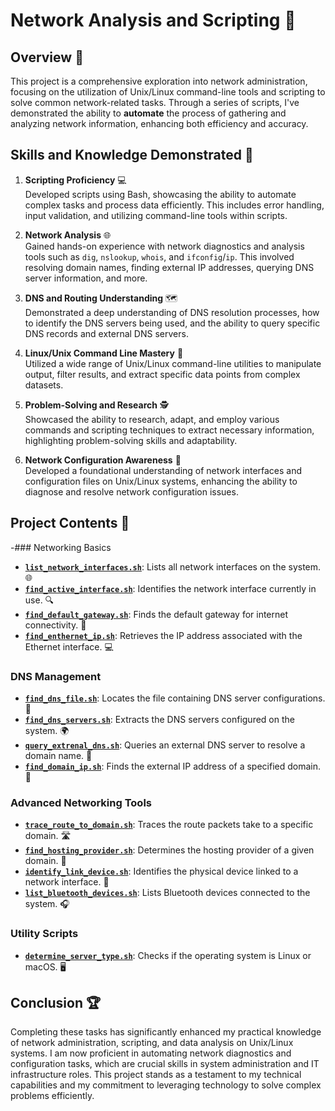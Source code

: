 # Network Analysis and Scripting :satellite:

## Overview :mag_right:

This project is a comprehensive exploration into network administration, focusing on the utilization of Unix/Linux command-line tools and scripting to solve common network-related tasks. Through a series of scripts, I've demonstrated the ability to **automate** the process of gathering and analyzing network information, enhancing both efficiency and accuracy.

## Skills and Knowledge Demonstrated :brain:

1. **Scripting Proficiency** :computer:  
   Developed scripts using Bash, showcasing the ability to automate complex tasks and process data efficiently. This includes error handling, input validation, and utilizing command-line tools within scripts.

2. **Network Analysis** :globe_with_meridians:  
   Gained hands-on experience with network diagnostics and analysis tools such as `dig`, `nslookup`, `whois`, and `ifconfig`/`ip`. This involved resolving domain names, finding external IP addresses, querying DNS server information, and more.

3. **DNS and Routing Understanding** :world_map:  
   Demonstrated a deep understanding of DNS resolution processes, how to identify the DNS servers being used, and the ability to query specific DNS records and external DNS servers.

4. **Linux/Unix Command Line Mastery** :penguin:  
   Utilized a wide range of Unix/Linux command-line utilities to manipulate output, filter results, and extract specific data points from complex datasets.

5. **Problem-Solving and Research** :detective:  
   Showcased the ability to research, adapt, and employ various commands and scripting techniques to extract necessary information, highlighting problem-solving skills and adaptability.

6. **Network Configuration Awareness** :wrench:  
   Developed a foundational understanding of network interfaces and configuration files on Unix/Linux systems, enhancing the ability to diagnose and resolve network configuration issues.

## Project Contents :file_folder:


-### Networking Basics
- [**`list_network_interfaces.sh`**](https://github.com/aitelkob/init/blob/master/network/list_network_interfaces.sh): Lists all network interfaces on the system. 🌐
- [**`find_active_interface.sh`**](https://github.com/aitelkob/init/blob/master/network/find_active_interface.sh): Identifies the network interface currently in use. 🔍
- [**`find_default_gateway.sh`**](https://github.com/aitelkob/init/blob/master/network/find_default_gateway.sh): Finds the default gateway for internet connectivity. 🚧
- [**`find_enthernet_ip.sh`**](https://github.com/aitelkob/init/blob/master/network/find_enthernet_ip.sh): Retrieves the IP address associated with the Ethernet interface. 💻

### DNS Management
- [**`find_dns_file.sh`**](https://github.com/aitelkob/init/blob/master/network/find_dns_file.sh): Locates the file containing DNS server configurations. 📁
- [**`find_dns_servers.sh`**](https://github.com/aitelkob/init/blob/master/network/find_dns_servers.sh): Extracts the DNS servers configured on the system. 🌍
- [**`query_extrenal_dns.sh`**](https://github.com/aitelkob/init/blob/master/network/query_extrenal_dns.sh): Queries an external DNS server to resolve a domain name. 🔎
- [**`find_domain_ip.sh`**](https://github.com/aitelkob/init/blob/master/network/find_domain_ip.sh): Finds the external IP address of a specified domain. 🏡

### Advanced Networking Tools
- [**`trace_route_to_domain.sh`**](https://github.com/aitelkob/init/blob/master/network/trace_route_to_domain.sh): Traces the route packets take to a specific domain. 🛣️
- [**`find_hosting_provider.sh`**](https://github.com/aitelkob/init/blob/master/network/find_hosting_provider.sh): Determines the hosting provider of a given domain. 🏢
- [**`identify_link_device.sh`**](https://github.com/aitelkob/init/blob/master/network/identify_link_device.sh): Identifies the physical device linked to a network interface. 🔗
- [**`list_bluetooth_devices.sh`**](https://github.com/aitelkob/init/blob/master/network/list_bluetooth_devices.sh): Lists Bluetooth devices connected to the system. 🎧

### Utility Scripts
- [**`determine_server_type.sh`**](https://github.com/aitelkob/init/blob/master/network/determine_server_type.sh): Checks if the operating system is Linux or macOS. 🖥️


## Conclusion :trophy:

Completing these tasks has significantly enhanced my practical knowledge of network administration, scripting, and data analysis on Unix/Linux systems. I am now proficient in automating network diagnostics and configuration tasks, which are crucial skills in system administration and IT infrastructure roles. This project stands as a testament to my technical capabilities and my commitment to leveraging technology to solve complex problems efficiently.

